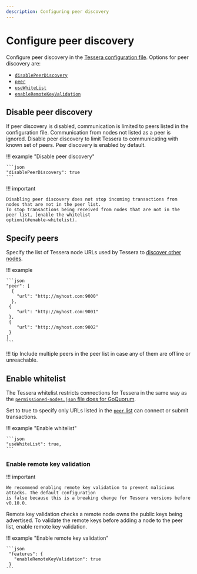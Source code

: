 ```yaml
---
description: Configuring peer discovery
---
```


# Configure peer discovery

Configure peer discovery in the [Tessera configuration file](Tessera.md). Options for peer discovery are:

* [`disablePeerDiscovery`](#disable-peer-discovery)
* [`peer`](#specify-peers)
* [`useWhiteList`](#enable-whitelist)
* [`enableRemoteKeyValidation`](#enable-remote-key-validation)

## Disable peer discovery

If peer discovery is disabled, communication is limited to peers listed in the configuration file.
Communication from nodes not listed as a peer is ignored.
Disable peer discovery to limit Tessera to communicating with known set of peers.
Peer discovery is enabled by default.

!!! example "Disable peer discovery"

    ```json
    "disablePeerDiscovery": true
    ```

!!! important

    Disabling peer discovery does not stop incoming transactions from nodes that are not in the peer list.
    To stop transactions being received from nodes that are not in the peer list, [enable the whitelist
    option](#enable-whitelist).

## Specify peers

Specify the list of Tessera node URLs used by Tessera to [discover other nodes](../../Concepts/p2p-discovery.md).

!!! example

    ```json
    "peer": [
      {
        "url": "http://myhost.com:9000"
      },
     {
        "url": "http://myhost.com:9001"
     },
     {
        "url": "http://myhost.com:9002"
     }
    ]
    ```

!!! tip
    Include multiple peers in the peer list in case any of them are offline or unreachable.

## Enable whitelist

The Tessera whitelist restricts connections for Tessera in the same way as the [`permissioned-nodes.json`
file does for GoQuorum](https://docs.goquorum.consensys.net/en/stable/Concepts/Permissioning/BasicNetworkPermissions/).

Set to true to specify only URLs listed in the [`peer` list](#specify-peers) can connect or submit
transactions.

!!! example "Enable whitelist"

    ```json
    "useWhiteList": true,
    ```

### Enable remote key validation

!!! important

    We recommend enabling remote key validation to prevent malicious attacks. The default configuration
    is false because this is a breaking change for Tessera versions before v0.10.0.

Remote key validation checks a remote node owns the public keys being advertised. To validate the
remote keys before adding a node to the peer list, enable remote key validation.

!!! example "Enable remote key validation"

    ```json
     "features": {
       "enableRemoteKeyValidation": true
     }
    ```
